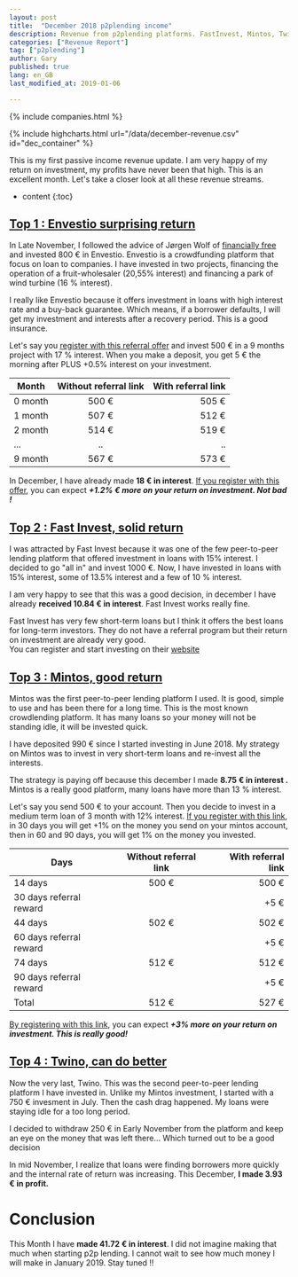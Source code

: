 ```yaml
---
layout: post
title:  "December 2018 p2plending income"
description: Revenue from p2plending platforms. FastInvest, Mintos, Twino and Envestio interests and promo offers.
categories: ["Revenue Report"]
tag: ["p2plending"]
author: Gary
published: true
lang: en_GB
last_modified_at: 2019-01-06

---
```

{% include companies.html %}

{% include highcharts.html  url="/data/december-revenue.csv"  id="dec_container" %}

This is my first passive income revenue update. I am very happy of my return on investment, my profits have never been that high. This is an excellent month. Let's take a closer look at all these revenue streams.  


* content
{:toc}








## [ Top 1 : Envestio surprising return]({{envestio.affiliate_link}})

In Late November, I followed the advice of Jørgen Wolf of [financially free](https://www.financiallyfree.com) and invested 800 € in Envestio.
Envestio is a crowdfunding platform that focus on loan to companies. I have invested in two projects, financing the operation of a fruit-wholesaler (20,55% interest) and financing a park of wind turbine (16 % interest).

I really like Envestio because it offers investment in loans with high interest rate and a buy-back guarantee. Which means, if a borrower defaults, I will get my investment and interests after a recovery period. This is a good insurance.

Let's say you [register with this referral offer]({{envestio.affiliate_link}}) and invest 500 € in a 9 months project with 17 % interest. When you make a deposit, you get 5 € the morning after PLUS +0.5% interest on your investment.


| Month| Without referral link | With referral link |
| ------ | :-----------: |----------:|
| 0 month   | 500 € | 505 € |
| 1 month   | 507 € | 512 € |
| 2 month   | 514 € | 519 € |
| ...   | .. |.. |
| 9 month   | 567 € | 573 € |

In December, I have already made **18 € in interest**. [If you register with this offer]({{envestio.affiliate_link}}), you can expect ***+1.2% € more on your return on investment. Not bad !***

## [Top 2 : Fast Invest, solid return]({{fast_invest.affiliate_link}})

I was attracted by Fast Invest because it was one of the few peer-to-peer lending platform that offered investment in loans with 15% interest.
I decided to go "all in" and invest 1000 €. Now, I have invested in loans with 15% interest, some of 13.5% interest and a few of 10 % interest.

I am very happy to see that this was a good decision, in december I have already **received 10.84 € in interest**. Fast Invest works really fine.


Fast Invest has very few short-term loans but I think it offers the best loans for long-term investors. They do not have a referral program but their return on investment are already very good.  
You can register and start investing on their [website]({{fast_invest.affiliate_link}})


## [Top 3 : Mintos, good return]({{mintos.affiliate_link}})

Mintos was the first peer-to-peer lending platform I used. It is good, simple to use and has been there for a long time. This is the most known crowdlending platform. It has many loans so your money will not be standing idle, it will be invested quick.

I have deposited 990 € since I started investing in June 2018. My strategy on Mintos was to invest in very short-term loans and re-invest all the interests.

The strategy is paying off because this december I made **8.75 € in interest .** Mintos is a really good platform, many loans have more than 13 % interest.

Let's say you send 500 € to your account. Then you decide to invest in a medium term loan of 3 month with 12% interest. [If you register with this link]({{mintos.affiliate_link}}), in 30 days you will get +1% on the money you send on your mintos account, then in 60 and 90 days, you will get 1%
on the money you invested.


| Days| Without referral link | With referral link |
| ------ | :-----------: |----------:|
| 14 days   | 500 € | 500 € |
| 30 days referral reward   |  | +5 € |
| 44 days  | 502 € | 502 € |
| 60 days referral reward   |  | +5 € |
| 74 days   | 512 € | 512 € |
| 90 days referral reward   |  | +5 € |
| Total   | 512 € | 527 € |

[By registering with this link]({{mintos.affiliate_link}}), you can expect ***+3% more on your return on investment. This is really good!***

## [Top 4 : Twino, can do better]({{twino.affiliate_link}})

Now the very last, Twino. This was the second peer-to-peer lending platform I have invested in. Unlike my Mintos investment, I started with a 750 € invesment in July. Then the cash drag happened. My loans were staying idle for a too long period.

I decided to withdraw 250 € in Early November from the platform and keep an eye on the money that was left there... Which turned out to be a good decision

In mid November, I realize that loans were finding borrowers more quickly and the internal rate of return was increasing. This December, **I made 3.93 € in profit.**

# Conclusion

This Month I have **made 41.72 € in interest**. I did not imagine making that much when starting p2p lending. I cannot wait to see how much money I will make in January 2019. Stay tuned !!
